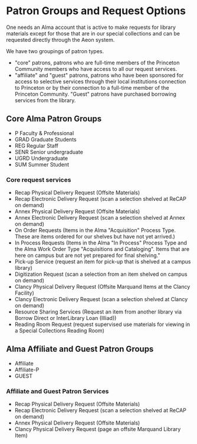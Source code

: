 # Patron Groups and Request Options

One needs an Alma account that is active to make requests for library materials except for those that are in our special collections and can be requested directly through the Aeon system. 

We have two groupings of patron types. 

* "core" patrons, patrons who are full-time members of the Princeton Community members who have access to all our request services. 
* "affiliate" and "guest" patrons, patrons who have been sponsored for access to selective services through their local institutions connection to Princeton or by their connection to a full-time member of the Princeton Community. "Guest" patrons have purchased borrowing services from the library.

## Core Alma Patron Groups

* P Faculty & Professional
* GRAD Graduate Students
* REG Regular Staff
* SENR Senior undergraduate
* UGRD Undergraduate
* SUM Summer Student

### Core request services

* Recap Physical Delivery Request (Offsite Materials)
* Recap Electronic Delivery Request (scan a selection shelved at ReCAP on demand)
* Annex Physical Delivery Request (Offsite Materials)
* Annex Electronic Delivery Request (scan a selection shelved at Annex on demand)
* On Order Requests (Items in the Alma "Acquisition" Process Type. These are items ordered for our shelves but have not yet arrived.)
* In Process Requests (Items in the Alma "In Process" Process Type and the Alma Work Order Type "Acquisitions and Cataloging". Items that are here on campus but are not yet prepared for final shelving."
* Pick-up Service (request an item for pick-up that is shelved at a campus library)
* Digitization Request (scan a selection from an item shelved on campus on demand)
* Clancy Physical Delivery Request (Offsite Marquand Items at the Clancy Facility)
* Clancy Electronic Delivery Request (scan a selection shelved at Clancy on demand)
* Resource Sharing Services (Request an item from another library via Borrow Direct or InterLibrary Loan (Illiad))
* Reading Room Request (request supervised use materials for viewing in a Special Collections Reading Room)

## Alma Affiliate and Guest Patron Groups

* Affiliate
* Affiliate-P 
* GUEST

### Affiliate and Guest Patron Services 

* Recap Physical Delivery Request (Offsite Materials)
* Recap Electronic Delivery Request (scan a selection shelved at ReCAP on demand)
* Annex Physical Delivery Request (Offsite Materials)
* Clancy Physical Delivery Request (page an offsite Marquand Library Item)

